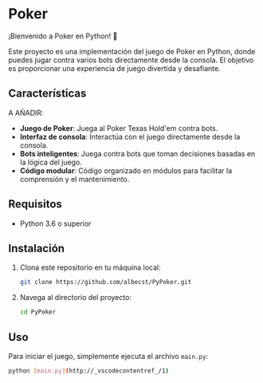# Poker

¡Bienvenido a Poker en Python! 🎉

Este proyecto es una implementación del juego de Poker en Python, donde puedes jugar contra varios bots directamente desde la consola. El objetivo es proporcionar una experiencia de juego divertida y desafiante.

## Características

A AÑADIR:
- **Juego de Poker**: Juega al Poker Texas Hold'em contra bots.
- **Interfaz de consola**: Interactúa con el juego directamente desde la consola.
- **Bots inteligentes**: Juega contra bots que toman decisiones basadas en la lógica del juego.
- **Código modular**: Código organizado en módulos para facilitar la comprensión y el mantenimiento.

## Requisitos

- Python 3.6 o superior

## Instalación

1. Clona este repositorio en tu máquina local:
    ```bash
    git clone https://github.com/albecst/PyPoker.git
    ```
2. Navega al directorio del proyecto:
    ```bash
    cd PyPoker
    ```

## Uso

Para iniciar el juego, simplemente ejecuta el archivo `main.py`:
```bash
python [main.py](http://_vscodecontentref_/1)